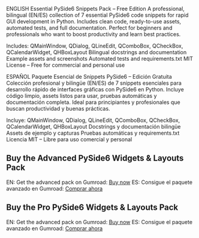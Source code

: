 ENGLISH
Essential PySide6 Snippets Pack – Free Edition
A professional, bilingual (EN/ES) collection of 7 essential PySide6 code snippets for rapid GUI development in Python. Includes clean code, ready-to-use assets, automated tests, and full documentation. Perfect for beginners and professionals who want to boost productivity and learn best practices.

Includes:
QMainWindow, QDialog, QLineEdit, QComboBox, QCheckBox, QCalendarWidget, QHBoxLayout
Bilingual docstrings and documentation
Example assets and screenshots
Automated tests and requirements.txt
MIT License – Free for commercial and personal use

ESPAÑOL
Paquete Esencial de Snippets PySide6 – Edición Gratuita
Colección profesional y bilingüe (EN/ES) de 7 snippets esenciales para desarrollo rápido de interfaces gráficas con PySide6 en Python. Incluye código limpio, assets listos para usar, pruebas automáticas y documentación completa. Ideal para principiantes y profesionales que buscan productividad y buenas prácticas.

Incluye:
QMainWindow, QDialog, QLineEdit, QComboBox, QCheckBox, QCalendarWidget, QHBoxLayout
Docstrings y documentación bilingüe
Assets de ejemplo y capturas
Pruebas automáticas y requirements.txt
Licencia MIT – Libre para uso comercial y personal

## Buy the Advanced PySide6 Widgets & Layouts Pack
EN: Get the advanced pack on Gumroad: [Buy now](https://luisg021693.gumroad.com/l/hztbw)
ES: Consigue el paquete avanzado en Gumroad: [Comprar ahora](https://luisg021693.gumroad.com/l/hztbw)

## Buy the Pro PySide6 Widgets & Layouts Pack
EN: Get the advanced pack on Gumroad: [Buy now](https://luisg021693.gumroad.com/l/xwuwz)
ES: Consigue el paquete avanzado en Gumroad: [Comprar ahora](https://luisg021693.gumroad.com/l/xwuwz)

